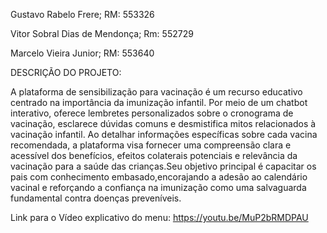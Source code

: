 
Gustavo Rabelo Frere; RM: 553326 

Vitor Sobral Dias de Mendonça; Rm: 552729

Marcelo Vieira Junior; RM: 553640


DESCRIÇÃO DO PROJETO:

A plataforma de sensibilização para vacinação é um recurso educativo centrado na importância da imunização infantil. Por meio de um chatbot interativo, oferece lembretes personalizados sobre o cronograma de vacinação,
esclarece dúvidas comuns e desmistifica mitos relacionados à vacinação infantil. Ao detalhar informações específicas sobre cada vacina recomendada, a plataforma visa fornecer uma compreensão clara e acessível dos benefícios, 
efeitos colaterais potenciais e relevância da vacinação para a saúde das crianças.Seu objetivo principal é capacitar os pais com conhecimento embasado,encorajando a adesão ao calendário vacinal e reforçando a confiança na
imunização como uma salvaguarda fundamental contra doenças preveníveis.


Link para o Vídeo explicativo do menu: https://youtu.be/MuP2bRMDPAU
